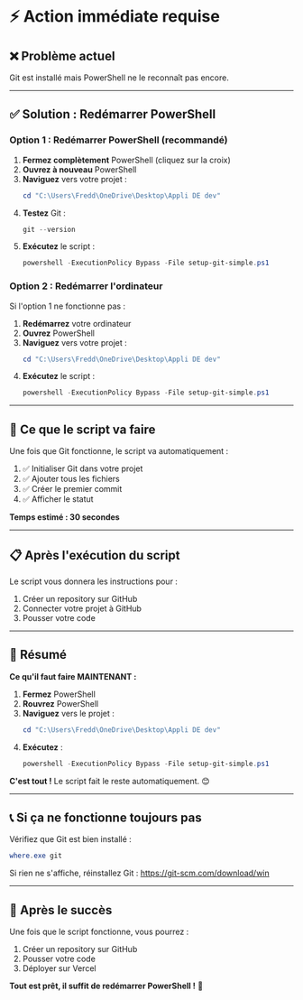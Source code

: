 # ⚡ Action immédiate requise

## ❌ Problème actuel

Git est installé mais PowerShell ne le reconnaît pas encore.

---

## ✅ Solution : Redémarrer PowerShell

### Option 1 : Redémarrer PowerShell (recommandé)

1. **Fermez complètement** PowerShell (cliquez sur la croix)
2. **Ouvrez à nouveau** PowerShell
3. **Naviguez** vers votre projet :
   ```powershell
   cd "C:\Users\Fredd\OneDrive\Desktop\Appli DE dev"
   ```
4. **Testez** Git :
   ```powershell
   git --version
   ```
5. **Exécutez** le script :
   ```powershell
   powershell -ExecutionPolicy Bypass -File setup-git-simple.ps1
   ```

### Option 2 : Redémarrer l'ordinateur

Si l'option 1 ne fonctionne pas :

1. **Redémarrez** votre ordinateur
2. **Ouvrez** PowerShell
3. **Naviguez** vers votre projet :
   ```powershell
   cd "C:\Users\Fredd\OneDrive\Desktop\Appli DE dev"
   ```
4. **Exécutez** le script :
   ```powershell
   powershell -ExecutionPolicy Bypass -File setup-git-simple.ps1
   ```

---

## 🎯 Ce que le script va faire

Une fois que Git fonctionne, le script va automatiquement :

1. ✅ Initialiser Git dans votre projet
2. ✅ Ajouter tous les fichiers
3. ✅ Créer le premier commit
4. ✅ Afficher le statut

**Temps estimé : 30 secondes**

---

## 📋 Après l'exécution du script

Le script vous donnera les instructions pour :

1. Créer un repository sur GitHub
2. Connecter votre projet à GitHub
3. Pousser votre code

---

## 🎉 Résumé

**Ce qu'il faut faire MAINTENANT :**

1. **Fermez** PowerShell
2. **Rouvrez** PowerShell
3. **Naviguez** vers le projet :
   ```powershell
   cd "C:\Users\Fredd\OneDrive\Desktop\Appli DE dev"
   ```
4. **Exécutez** :
   ```powershell
   powershell -ExecutionPolicy Bypass -File setup-git-simple.ps1
   ```

**C'est tout !** Le script fait le reste automatiquement. 😊

---

## 📞 Si ça ne fonctionne toujours pas

Vérifiez que Git est bien installé :

```powershell
where.exe git
```

Si rien ne s'affiche, réinstallez Git :
https://git-scm.com/download/win

---

## 🚀 Après le succès

Une fois que le script fonctionne, vous pourrez :

1. Créer un repository sur GitHub
2. Pousser votre code
3. Déployer sur Vercel

**Tout est prêt, il suffit de redémarrer PowerShell !** 🎯

